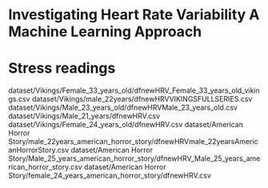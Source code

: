 # Investigating Heart Rate Variability A Machine Learning Approach

# Stress readings 
dataset/Vikings/Female_33_years_old/dfnewHRV_Female_33_years_old_vikings.csv
dataset/Vikings/male_22years/dfnewHRVVIKINGSFULLSERIES.csv
dataset/Vikings/Male_23_years_old/dfnewHRVMale_23_years_old.csv
dataset/Vikings/Male_21_years/dfnewHRV.csv
dataset/Vikings/Female_24_years_old/dfnewHRV.csv
dataset/American Horror Story/male_22years_american_horror_story/dfnewHRVmale_22yearsAmericanHorrorStory.csv
dataset/American Horror Story/Male_25_years_american_horror_story/dfnewHRV_Male_25_years_american_horror_story.csv
dataset/American Horror Story/female_24_years_american_horror_story/dfnewHRV.csv

